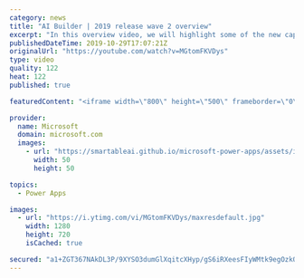 ```yaml
---
category: news
title: "AI Builder | 2019 release wave 2 overview"
excerpt: "In this overview video, we will highlight some of the new capabilities included in the latest update to AI Builder within Power Apps that will help you plan and prepare for the upcoming updates with confidence.     Here are the capabilities covered:  • Building AI models  • Managing and sharing AI models"
publishedDateTime: 2019-10-29T17:07:21Z
originalUrl: "https://youtube.com/watch?v=MGtomFKVDys"
type: video
quality: 122
heat: 122
published: true

featuredContent: "<iframe width=\"800\" height=\"500\" frameborder=\"0\" src=\"https://www.youtube.com/embed/MGtomFKVDys\" allow=\"accelerometer; autoplay; encrypted-media; gyroscope; picture-in-picture\" allowfullscreen></iframe>"

provider:
  name: Microsoft
  domain: microsoft.com
  images:
    - url: "https://smartableai.github.io/microsoft-power-apps/assets/images/organizations/microsoft.com-50x50.jpg"
      width: 50
      height: 50

topics:
  - Power Apps

images:
  - url: "https://i.ytimg.com/vi/MGtomFKVDys/maxresdefault.jpg"
    width: 1280
    height: 720
    isCached: true

secured: "a1+ZGT367NAkDL3P/9XYSO3dumGlXqitcXHyp/gS6iRXeesFIyWMtk9egOzkQxHF+DKlxryDjt0p3irsE0P/Mp8jWD1WPOa7JnnyMOwPMEhbIIyxmMde3gMu5oAdVK02ZqIjBcMGOKa0F3U+Nt4P6NIaabewj5Y+0pigwFSDjIAvdsPcXYVvPkkCDdWPsT5n80q0iph0ST5gQcNXUEfLKxNpVAgdnDmpm2d0dFJLK4M6RoASwZjQ1Zrza/6q06zpzLN8/c0vcFMDGaMnHphjkxmtXmjqmQAqhg8xGe2fKp8sK2yQlmzBJo6TuUI7fqfEfP6uY5ziAIh2R94V/eq9MngbMKNqnd2plpNIEL5n6o5XnVMrdA7bjZ66vRPd+UNTN4g39oPV7Z2LEuWocQ5Y5Bv5g03zTfgNXj9SSggpdb+2MEUryIe7eyikvHuJS+sf;xCLOwA4YyRjG4a49hdMpyw=="
---
```


